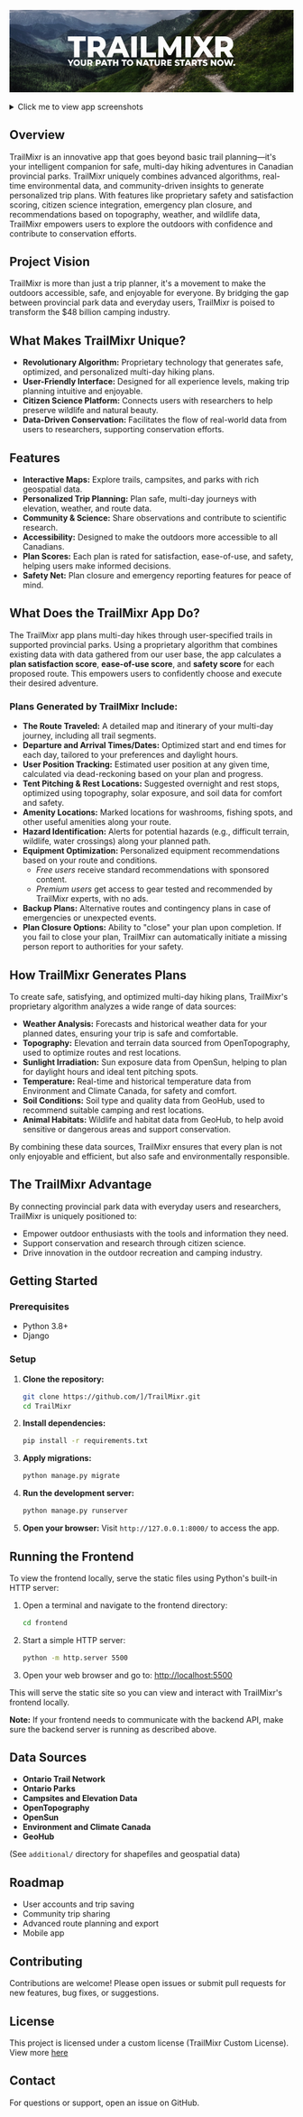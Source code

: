 <div align="center">

![banner](/docs/banner.png)

</div>


<details>
<summary>Click me to view app screenshots</summary>

![Main Page Screenshot](docs/main-page.png)

</details>

## Overview

TrailMixr is an innovative app that goes beyond basic trail planning—it's your intelligent companion for safe, multi-day hiking adventures in Canadian provincial parks. TrailMixr uniquely combines advanced algorithms, real-time environmental data, and community-driven insights to generate personalized trip plans. With features like proprietary safety and satisfaction scoring, citizen science integration, emergency plan closure, and recommendations based on topography, weather, and wildlife data, TrailMixr empowers users to explore the outdoors with confidence and contribute to conservation efforts.

## Project Vision

TrailMixr is more than just a trip planner, it's a movement to make the outdoors accessible, safe, and enjoyable for everyone. By bridging the gap between provincial park data and everyday users, TrailMixr is poised to transform the $48 billion camping industry.

## What Makes TrailMixr Unique?

- **Revolutionary Algorithm:** Proprietary technology that generates safe, optimized, and personalized multi-day hiking plans.
- **User-Friendly Interface:** Designed for all experience levels, making trip planning intuitive and enjoyable.
- **Citizen Science Platform:** Connects users with researchers to help preserve wildlife and natural beauty.
- **Data-Driven Conservation:** Facilitates the flow of real-world data from users to researchers, supporting conservation efforts.

## Features

- **Interactive Maps:** Explore trails, campsites, and parks with rich geospatial data.
- **Personalized Trip Planning:** Plan safe, multi-day journeys with elevation, weather, and route data.
- **Community & Science:** Share observations and contribute to scientific research.
- **Accessibility:** Designed to make the outdoors more accessible to all Canadians.
- **Plan Scores:** Each plan is rated for satisfaction, ease-of-use, and safety, helping users make informed decisions.
- **Safety Net:** Plan closure and emergency reporting features for peace of mind.

## What Does the TrailMixr App Do?

The TrailMixr app plans multi-day hikes through user-specified trails in supported provincial parks. Using a proprietary algorithm that combines existing data with data gathered from our user base, the app calculates a **plan satisfaction score**, **ease-of-use score**, and **safety score** for each proposed route. This empowers users to confidently choose and execute their desired adventure.

### Plans Generated by TrailMixr Include:

- **The Route Traveled:** A detailed map and itinerary of your multi-day journey, including all trail segments.
- **Departure and Arrival Times/Dates:** Optimized start and end times for each day, tailored to your preferences and daylight hours.
- **User Position Tracking:** Estimated user position at any given time, calculated via dead-reckoning based on your plan and progress.
- **Tent Pitching & Rest Locations:** Suggested overnight and rest stops, optimized using topography, solar exposure, and soil data for comfort and safety.
- **Amenity Locations:** Marked locations for washrooms, fishing spots, and other useful amenities along your route.
- **Hazard Identification:** Alerts for potential hazards (e.g., difficult terrain, wildlife, water crossings) along your planned path.
- **Equipment Optimization:** Personalized equipment recommendations based on your route and conditions.
  - *Free users* receive standard recommendations with sponsored content.
  - *Premium users* get access to gear tested and recommended by TrailMixr experts, with no ads.
- **Backup Plans:** Alternative routes and contingency plans in case of emergencies or unexpected events.
- **Plan Closure Options:** Ability to "close" your plan upon completion. If you fail to close your plan, TrailMixr can automatically initiate a missing person report to authorities for your safety.

## How TrailMixr Generates Plans

To create safe, satisfying, and optimized multi-day hiking plans, TrailMixr's proprietary algorithm analyzes a wide range of data sources:

- **Weather Analysis:** Forecasts and historical weather data for your planned dates, ensuring your trip is safe and comfortable.
- **Topography:** Elevation and terrain data sourced from OpenTopography, used to optimize routes and rest locations.
- **Sunlight Irradiation:** Sun exposure data from OpenSun, helping to plan for daylight hours and ideal tent pitching spots.
- **Temperature:** Real-time and historical temperature data from Environment and Climate Canada, for safety and comfort.
- **Soil Conditions:** Soil type and quality data from GeoHub, used to recommend suitable camping and rest locations.
- **Animal Habitats:** Wildlife and habitat data from GeoHub, to help avoid sensitive or dangerous areas and support conservation.

By combining these data sources, TrailMixr ensures that every plan is not only enjoyable and efficient, but also safe and environmentally responsible.

## The TrailMixr Advantage

By connecting provincial park data with everyday users and researchers, TrailMixr is uniquely positioned to:
- Empower outdoor enthusiasts with the tools and information they need.
- Support conservation and research through citizen science.
- Drive innovation in the outdoor recreation and camping industry.

## Getting Started

### Prerequisites
- Python 3.8+
- Django

### Setup

1. **Clone the repository:**
   ```bash
   git clone https://github.com/]/TrailMixr.git
   cd TrailMixr
   ```
2. **Install dependencies:**
   ```bash
   pip install -r requirements.txt
   ```
3. **Apply migrations:**
   ```bash
   python manage.py migrate
   ```
4. **Run the development server:**
   ```bash
   python manage.py runserver
   ```
5. **Open your browser:**
   Visit `http://127.0.0.1:8000/` to access the app.

## Running the Frontend

To view the frontend locally, serve the static files using Python's built-in HTTP server:

1. Open a terminal and navigate to the frontend directory:
   ```bash
   cd frontend
   ```
2. Start a simple HTTP server:
   ```bash
   python -m http.server 5500
   ```
3. Open your web browser and go to:
   [http://localhost:5500](http://localhost:5500)

This will serve the static site so you can view and interact with TrailMixr's frontend locally.

**Note:** If your frontend needs to communicate with the backend API, make sure the backend server is running as described above.

## Data Sources

- **Ontario Trail Network**
- **Ontario Parks**
- **Campsites and Elevation Data**
- **OpenTopography**
- **OpenSun**
- **Environment and Climate Canada**
- **GeoHub**

(See `additional/` directory for shapefiles and geospatial data)

## Roadmap

- User accounts and trip saving
- Community trip sharing
- Advanced route planning and export
- Mobile app

## Contributing

Contributions are welcome! Please open issues or submit pull requests for new features, bug fixes, or suggestions.

## License

This project is licensed under a custom license (TrailMixr Custom License). View more [here](LICENSE.md)

## Contact

For questions or support, open an issue on GitHub.

